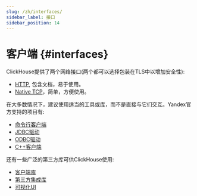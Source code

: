 ```yaml
---
slug: /zh/interfaces/
sidebar_label: 接口
sidebar_position: 14
---
```


# 客户端 {#interfaces}

ClickHouse提供了两个网络接口(两个都可以选择包装在TLS中以增加安全性):

-   [HTTP](http.md), 包含文档，易于使用。
-   [Native TCP](../interfaces/tcp.md)，简单，方便使用。

在大多数情况下，建议使用适当的工具或库，而不是直接与它们交互。Yandex官方支持的项目有:

-   [命令行客户端](../interfaces/cli.md)
-   [JDBC驱动](../interfaces/jdbc.md)
-   [ODBC驱动](../interfaces/odbc.md)
-   [C++客户端](../interfaces/cpp.md)

还有一些广泛的第三方库可供ClickHouse使用:

-   [客户端库](../interfaces/third-party/client-libraries.md)
-   [第三方集成库](../interfaces/third-party/integrations.md)
-   [可视化UI](../interfaces/third-party/gui.md)


